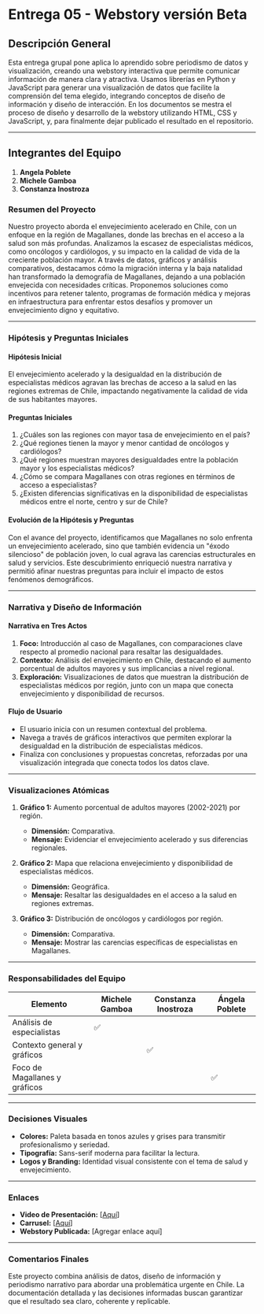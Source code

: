 # Entrega 05 - Webstory versión Beta

## Descripción General

Esta entrega grupal pone aplica lo aprendido sobre periodismo de datos y visualización, creando una webstory interactiva que permite comunicar información de manera clara y atractiva. Usamos librerías en Python y JavaScript para generar una visualización de datos que facilite la comprensión del tema elegido, integrando conceptos de diseño de información y diseño de interacción. En los documentos se mestra el proceso de diseño y desarrollo de la webstory utilizando HTML, CSS y JavaScript, y, para finalmente dejar publicado el resultado en el repositorio. 

---

## Integrantes del Equipo

1. **Angela Poblete** 
2. **Michele Gamboa** 
3. **Constanza Inostroza** 

### **Resumen del Proyecto**
Nuestro proyecto aborda el envejecimiento acelerado en Chile, con un enfoque en la región de Magallanes, donde las brechas en el acceso a la salud son más profundas. Analizamos la escasez de especialistas médicos, como oncólogos y cardiólogos, y su impacto en la calidad de vida de la creciente población mayor. A través de datos, gráficos y análisis comparativos, destacamos cómo la migración interna y la baja natalidad han transformado la demografía de Magallanes, dejando a una población envejecida con necesidades críticas. Proponemos soluciones como incentivos para retener talento, programas de formación médica y mejoras en infraestructura para enfrentar estos desafíos y promover un envejecimiento digno y equitativo.

---

### **Hipótesis y Preguntas Iniciales**

#### **Hipótesis Inicial**
El envejecimiento acelerado y la desigualdad en la distribución de especialistas médicos agravan las brechas de acceso a la salud en las regiones extremas de Chile, impactando negativamente la calidad de vida de sus habitantes mayores.

#### **Preguntas Iniciales**
1. ¿Cuáles son las regiones con mayor tasa de envejecimiento en el país?
2. ¿Qué regiones tienen la mayor y menor cantidad de oncólogos y cardiólogos?
3. ¿Qué regiones muestran mayores desigualdades entre la población mayor y los especialistas médicos?
4. ¿Cómo se compara Magallanes con otras regiones en términos de acceso a especialistas?
5. ¿Existen diferencias significativas en la disponibilidad de especialistas médicos entre el norte, centro y sur de Chile?

#### **Evolución de la Hipótesis y Preguntas**
Con el avance del proyecto, identificamos que Magallanes no solo enfrenta un envejecimiento acelerado, sino que también evidencia un "éxodo silencioso" de población joven, lo cual agrava las carencias estructurales en salud y servicios. Este descubrimiento enriqueció nuestra narrativa y permitió afinar nuestras preguntas para incluir el impacto de estos fenómenos demográficos.

---

### **Narrativa y Diseño de Información**

#### **Narrativa en Tres Actos**
1. **Foco:** Introducción al caso de Magallanes, con comparaciones clave respecto al promedio nacional para resaltar las desigualdades.
2. **Contexto:** Análisis del envejecimiento en Chile, destacando el aumento porcentual de adultos mayores y sus implicancias a nivel regional.
3. **Exploración:** Visualizaciones de datos que muestran la distribución de especialistas médicos por región, junto con un mapa que conecta envejecimiento y disponibilidad de recursos.

#### **Flujo de Usuario**
- El usuario inicia con un resumen contextual del problema.
- Navega a través de gráficos interactivos que permiten explorar la desigualdad en la distribución de especialistas médicos.
- Finaliza con conclusiones y propuestas concretas, reforzadas por una visualización integrada que conecta todos los datos clave.

---

### **Visualizaciones Atómicas**

1. **Gráfico 1:** Aumento porcentual de adultos mayores (2002-2021) por región. 
   - **Dimensión:** Comparativa.
   - **Mensaje:** Evidenciar el envejecimiento acelerado y sus diferencias regionales.

2. **Gráfico 2:** Mapa que relaciona envejecimiento y disponibilidad de especialistas médicos.
   - **Dimensión:** Geográfica.
   - **Mensaje:** Resaltar las desigualdades en el acceso a la salud en regiones extremas.

3. **Gráfico 3:** Distribución de oncólogos y cardiólogos por región.
   - **Dimensión:** Comparativa.
   - **Mensaje:** Mostrar las carencias específicas de especialistas en Magallanes.

---

### **Responsabilidades del Equipo**

| Elemento                       | Michele Gamboa          | Constanza Inostroza      | Ángela Poblete          |
|--------------------------------|--------------------------|--------------------------|--------------------------|
| Análisis de especialistas      | ✅                       |                          |                          |
| Contexto general y gráficos    |                          | ✅                       |                          |
| Foco de Magallanes y gráficos  |                          |                          | ✅                       |

---

### **Decisiones Visuales**
- **Colores:** Paleta basada en tonos azules y grises para transmitir profesionalismo y seriedad.
- **Tipografía:** Sans-serif moderna para facilitar la lectura.
- **Logos y Branding:** Identidad visual consistente con el tema de salud y envejecimiento.

---

### **Enlaces**
- **Video de Presentación:** [[Aquí](https://youtube.com/shorts/p2kUPmjWDLQ?feature=share)]
- **Carrusel:** [[Aquí](https://github.com/angelapobb/grupo/blob/main/Entrega_05/Carrusel%20instagram%20entrega%202%20(6).pdf.pdf)]
- **Webstory Publicada:** [Agregar enlace aquí]

---

### **Comentarios Finales**
Este proyecto combina análisis de datos, diseño de información y periodismo narrativo para abordar una problemática urgente en Chile. La documentación detallada y las decisiones informadas buscan garantizar que el resultado sea claro, coherente y replicable.
